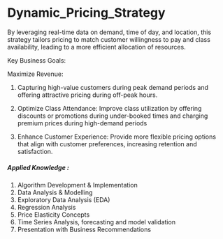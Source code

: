 # Dynamic_Pricing_Strategy

By leveraging real-time data on demand, time of day, and location, this strategy tailors pricing to match customer willingness to pay and class availability, leading to a more efficient allocation of resources.

Key Business Goals:

Maximize Revenue: 
1) Capturing high-value customers during peak demand periods and offering attractive pricing during off-peak hours.

2)  Optimize Class Attendance: Improve class utilization by offering discounts or promotions during under-booked times and charging premium prices during high-demand periods

3)  Enhance Customer Experience: Provide more flexible pricing options that align with customer preferences, increasing retention and satisfaction.



##### Applied Knowledge :
1) Algorithm Development & Implementation
2) Data Analysis & Modelling
3) Exploratory Data Analysis (EDA)
4) Regression Analysis
5) Price Elasticity Concepts
6) Time Series Analysis, forecasting and model validation
7) Presentation with Business Recommendations
